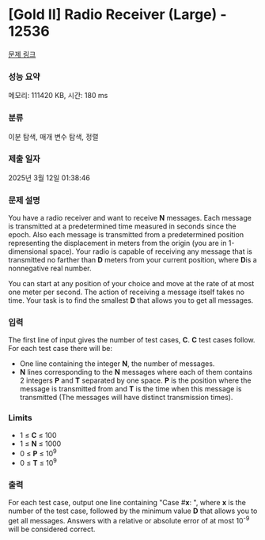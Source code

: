 # [Gold II] Radio Receiver (Large) - 12536 

[문제 링크](https://www.acmicpc.net/problem/12536) 

### 성능 요약

메모리: 111420 KB, 시간: 180 ms

### 분류

이분 탐색, 매개 변수 탐색, 정렬

### 제출 일자

2025년 3월 12일 01:38:46

### 문제 설명

<p>You have a radio receiver and want to receive <strong>N</strong> messages. Each message is transmitted at a predetermined time measured in seconds since the epoch. Also each message is transmitted from a predetermined position representing the displacement in meters from the origin (you are in 1-dimensional space). Your radio is capable of receiving any message that is transmitted no farther than <strong>D</strong> meters from your current position, where <strong>D</strong>is a nonnegative real number.</p>

<p>You can start at any position of your choice and move at the rate of at most one meter per second. The action of receiving a message itself takes no time. Your task is to find the smallest <strong>D</strong> that allows you to get all messages.</p>

### 입력 

 <p>The first line of input gives the number of test cases, <strong>C</strong>. <strong>C</strong> test cases follow. For each test case there will be:</p>

<ul>
	<li>One line containing the integer <strong>N</strong>, the number of messages.</li>
	<li><strong>N</strong> lines corresponding to the <strong>N</strong> messages where each of them contains 2 integers <strong>P</strong> and <strong>T</strong> separated by one space. <strong>P</strong> is the position where the message is transmitted from and <strong>T</strong> is the time when this message is transmitted (The messages will have distinct transmission times).</li>
</ul>

<h3>Limits</h3>

<ul>
	<li>1 ≤ <strong>C</strong> ≤ 100</li>
	<li>1 ≤ <strong>N</strong> ≤ 1000</li>
	<li>0 ≤ <strong>P</strong> ≤ 10<sup>9</sup></li>
	<li>0 ≤ <strong>T</strong> ≤ 10<sup>9</sup></li>
</ul>

<div> </div>

<p> </p>

### 출력 

 <p>For each test case, output one line containing "Case #<strong>x</strong>: ", where <strong>x</strong> is the number of the test case, followed by the minimum value <strong>D</strong> that allows you to get all messages. Answers with a relative or absolute error of at most 10<sup>-9</sup> will be considered correct.</p>

